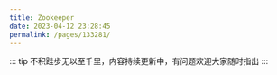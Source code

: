 ```yaml
---
title: Zookeeper
date: 2023-04-12 23:28:45
permalink: /pages/133281/
---
```

::: tip
不积跬步无以至千里，内容持续更新中，有问题欢迎大家随时指出
:::